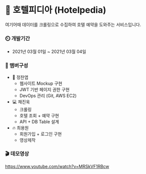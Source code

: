 # :hotel: 호텔피디아 (Hotelpedia)

여기어때 데이터를 크롤링으로 수집하여 호텔 예약을 도와주는 서비스입니다.

### :timer_clock: 개발기간
+ 2021년 03월 01일 ~ 2021년 03월 04일

### :mage: 맴버구성
+ :lipstick: 정찬엽
  + 웹사이트 Mockup 구현
  + JWT 기반 페이지 권한 구현
  + DevOps 관리 (Git, AWS EC2)
+ :computer: 채진욱
  + 크롤링
  + 호텔 조회 + 예약 구현 
  + API + DB Table 설계
+ :fire: 최용원
  + 회원가입 + 로그인 구현 
  + 영상제작

### :clapper: 데모영상
https://www.youtube.com/watch?v=MRSkVF1RBcw

